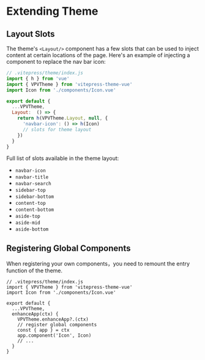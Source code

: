 # Extending Theme

## Layout Slots

The theme's `<Layout/>` component has a few slots that can be used to inject content at certain locations of the page. Here's an example of injecting a component to replace the nav bar icon:

```js
// .vitepress/theme/index.js
import { h } from 'vue'
import { VPVTheme } from 'vitepress-theme-vue'
import Icon from './components/Icon.vue'

export default {
  ...VPVTheme,
  Layout:  () => {
    return h(VPVTheme.Layout, null, {
      'navbar-icon': () => h(Icon)
      // slots for theme layout
    })
  }
}
```

Full list of slots available in the theme layout:

- `navbar-icon`
- `navbar-title`
- `navbar-search`
- `sidebar-top`
- `sidebar-bottom`
- `content-top`
- `content-bottom`
- `aside-top`
- `aside-mid`
- `aside-bottom`

## Registering Global Components

When registering your own components，you need to remount the entry function of the theme.

```js{8}
// .vitepress/theme/index.js
import { VPVTheme } from 'vitepress-theme-vue'
import Icon from './components/Icon.vue'

export default {
  ...VPVTheme,
  enhanceApp(ctx) {
    VPVTheme.enhanceApp?.(ctx)
    // register global components
    const { app } = ctx
    app.component('Icon', Icon)
    // ...
  }
}
```
